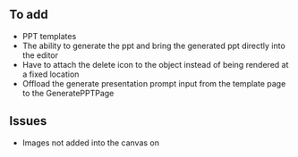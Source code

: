 ## To add
- PPT templates
- The ability to generate the ppt and bring the generated ppt directly into the editor
- Have to attach the delete icon to the object instead of being rendered at a fixed location
- Offload the generate presentation prompt input from the template page to the GeneratePPTPage

## Issues
- Images not added into the canvas on 